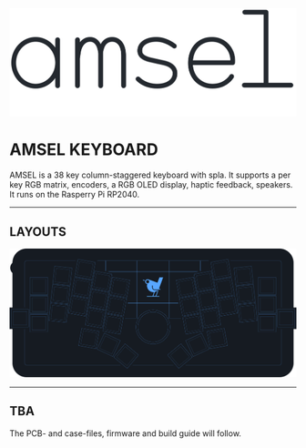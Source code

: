 <picture>
  <source media="(prefers-color-scheme: dark)" srcset="/docs/images/amsel-font-logo-dark.svg">
  <source media="(prefers-color-scheme: light)" srcset="/docs/images/amsel-font-logo-bright.svg">
  <img alt="Amsel logo font" src="/docs/images/amsel-font-logo-bright.svg">
</picture>

# AMSEL KEYBOARD

AMSEL is a 38 key column-staggered keyboard with spla. It supports a per key RGB matrix, encoders, a RGB OLED display, haptic feedback, speakers. It runs on the Rasperry Pi RP2040.

***

## LAYOUTS

![AMSEL layouts](/docs/images/amsel-layout.svg)

***

## TBA

The PCB- and case-files, firmware and build guide will follow.